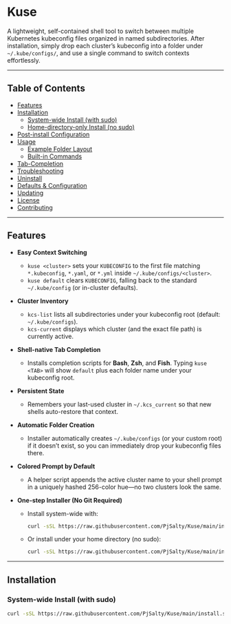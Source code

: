 # Kuse

A lightweight, self-contained shell tool to switch between multiple Kubernetes kubeconfig files organized in named subdirectories. After installation, simply drop each cluster’s kubeconfig into a folder under `~/.kube/configs/`, and use a single command to switch contexts effortlessly.

---

## Table of Contents

- [Features](#features)
- [Installation](#installation)
  - [System-wide Install (with sudo)](#system-wide-install-with-sudo)
  - [Home-directory-only Install (no sudo)](#home-directory-only-install-no-sudo)
- [Post-install Configuration](#post-install-configuration)
- [Usage](#usage)
  - [Example Folder Layout](#example-folder-layout)
  - [Built-in Commands](#built-in-commands)
- [Tab-Completion](#tab-completion)
- [Troubleshooting](#troubleshooting)
- [Uninstall](#uninstall)
- [Defaults & Configuration](#defaults--configuration)
- [Updating](#updating)
- [License](#license)
- [Contributing](#contributing)

---

## Features

- **Easy Context Switching**  
  - `kuse <cluster>` sets your `KUBECONFIG` to the first file matching `*.kubeconfig`, `*.yaml`, or `*.yml` inside `~/.kube/configs/<cluster>`.  
  - `kuse default` clears `KUBECONFIG`, falling back to the standard `~/.kube/config` (or in-cluster defaults).

- **Cluster Inventory**  
  - `kcs-list` lists all subdirectories under your kubeconfig root (default: `~/.kube/configs`).  
  - `kcs-current` displays which cluster (and the exact file path) is currently active.

- **Shell-native Tab Completion**  
  - Installs completion scripts for **Bash**, **Zsh**, and **Fish**. Typing `kuse <TAB>` will show `default` plus each folder name under your kubeconfig root.

- **Persistent State**  
  - Remembers your last-used cluster in `~/.kcs_current` so that new shells auto-restore that context.

- **Automatic Folder Creation**  
  - Installer automatically creates `~/.kube/configs` (or your custom root) if it doesn’t exist, so you can immediately drop your kubeconfig files there.

- **Colored Prompt by Default**  
  - A helper script appends the active cluster name to your shell prompt in a uniquely hashed 256-color hue—no two clusters look the same.

- **One-step Installer (No Git Required)**  
  - Install system-wide with:
    ```bash
    curl -sSL https://raw.githubusercontent.com/PjSalty/Kuse/main/install.sh | sudo bash
    ```
  - Or install under your home directory (no sudo):
    ```bash
    curl -sSL https://raw.githubusercontent.com/PjSalty/Kuse/main/install.sh | bash -s -- --prefix="$HOME/.local"
    ```

---

## Installation

### System-wide Install (with sudo)

```bash
curl -sSL https://raw.githubusercontent.com/PjSalty/Kuse/main/install.sh | sudo bash

